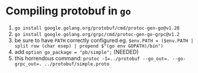 # Compiling protobuf in `go`

1. `go install google.golang.org/protobuf/cmd/protoc-gen-go@v1.28`
2. `go install google.golang.org/grpc/cmd/protoc-gen-go-grpc@v1.2`
3. be sure to have `PATH` correctly configured
   eg. `$env.PATH = ($env.PATH | split row (char esep) | prepend $"(go env GOPATH)/bin")`
4. add `option go_package = "pb/simple";` (NEEDED)
5. this horrendous command: `protoc -I=../protobuf --go_out=. --go-grpc_out=. ../protobuf/simple.proto`
